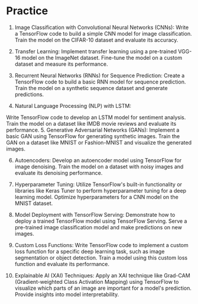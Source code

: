 # Practice


1. Image Classification with Convolutional Neural Networks (CNNs):
Write a TensorFlow code to build a simple CNN model for image classification. Train the model on the CIFAR-10 dataset and evaluate its accuracy.

2. Transfer Learning:
Implement transfer learning using a pre-trained VGG-16 model on the ImageNet dataset. Fine-tune the model on a custom dataset and measure its performance.

3. Recurrent Neural Networks (RNNs) for Sequence Prediction:
Create a TensorFlow code to build a basic RNN model for sequence prediction. Train the model on a synthetic sequence dataset and generate predictions.

4. Natural Language Processing (NLP) with LSTM:

Write TensorFlow code to develop an LSTM model for sentiment analysis. Train the model on a dataset like IMDB movie reviews and evaluate its performance.
5. Generative Adversarial Networks (GANs):
Implement a basic GAN using TensorFlow for generating synthetic images. Train the GAN on a dataset like MNIST or Fashion-MNIST and visualize the generated images.

6. Autoencoders:
Develop an autoencoder model using TensorFlow for image denoising. Train the model on a dataset with noisy images and evaluate its denoising performance.

7. Hyperparameter Tuning:
Utilize TensorFlow's built-in functionality or libraries like Keras Tuner to perform hyperparameter tuning for a deep learning model. Optimize hyperparameters for a CNN model on the MNIST dataset.

8. Model Deployment with TensorFlow Serving:
Demonstrate how to deploy a trained TensorFlow model using TensorFlow Serving. Serve a pre-trained image classification model and make predictions on new images.

9. Custom Loss Functions:
Write TensorFlow code to implement a custom loss function for a specific deep learning task, such as image segmentation or object detection. Train a model using this custom loss function and evaluate its performance.

10. Explainable AI (XAI) Techniques:
Apply an XAI technique like Grad-CAM (Gradient-weighted Class Activation Mapping) using TensorFlow to visualize which parts of an image are important for a model's prediction. Provide insights into model interpretability.